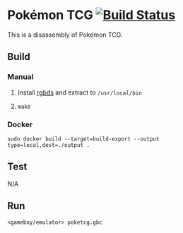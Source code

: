 # Pokémon TCG [![Build Status][ci-badge]][ci]
This is a disassembly of Pokémon TCG.



## Build

### Manual
1. Install [rgbds](https://github.com/gbdev/rgbds) and extract to ```/usr/local/bin```

2. ```make```

### Docker
```
sudo docker build --target=build-export --output type=local,dest=./output .
```

## Test
N/A

## Run
```
<gameboy/emulator> poketcg.gbc
```

[ci]: https://github.com/hlatourette/poketcg/actions
[ci-badge]: https://github.com/hlatourette/poketcg/actions/workflows/main.yml/badge.svg
